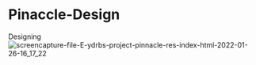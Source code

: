 # Pinaccle-Design
Designing
![screencapture-file-E-ydrbs-project-pinnacle-res-index-html-2022-01-26-16_17_22](https://user-images.githubusercontent.com/37801119/151147479-b3df209a-9a4a-4d20-a910-e0f28fdbfa2b.png)

